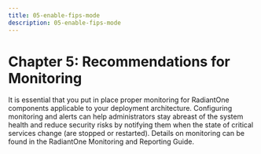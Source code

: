 ```yaml
---
title: 05-enable-fips-mode
description: 05-enable-fips-mode
---
```

         
# Chapter 5: Recommendations for Monitoring

It is essential that you put in place proper monitoring for RadiantOne components applicable to your deployment architecture. Configuring monitoring and alerts can help administrators stay abreast of the system health and reduce security risks by notifying them when the state of critical services change (are stopped or restarted). Details on monitoring can be found in the RadiantOne Monitoring and Reporting Guide.